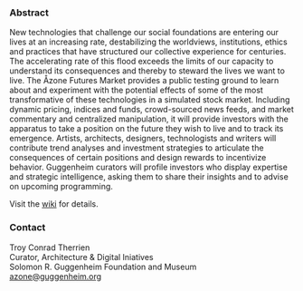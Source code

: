 ### Abstract
New technologies that challenge our social foundations are entering our lives at an increasing rate, destabilizing the worldviews, institutions, ethics and practices that have structured our collective experience for centuries. The accelerating rate of this flood exceeds the limits of our capacity to understand its consequences and thereby to steward the lives we want to live. The Åzone Futures Market provides a public testing ground to learn about and experiment with the potential effects of some of the most transformative of these technologies in a simulated stock market. Including dynamic pricing, indices and funds, crowd-sourced news feeds, and market commentary and centralized manipulation, it will provide investors with the apparatus to take a position on the future they wish to live and to track its emergence. Artists, architects, designers, technologists and writers will contribute trend analyses and investment strategies to articulate the consequences of certain positions and design rewards to incentivize behavior. Guggenheim curators will profile investors who display expertise and strategic intelligence, asking them to share their insights and to advise on upcoming programming.

Visit the [wiki](https://github.com/AOzone/AOzone-Futures-Market/wiki) for details.

### Contact
Troy Conrad Therrien  
Curator, Architecture & Digital Iniatives  
Solomon R. Guggenheim Foundation and Museum  
azone@guggenheim.org
